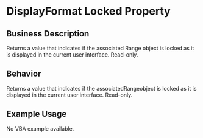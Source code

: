 # DisplayFormat Locked Property

## Business Description
Returns a value that indicates if the associated Range object is locked as it is displayed in the current user interface. Read-only.

## Behavior
Returns a value that indicates if the associatedRangeobject is locked as it is displayed in the current user interface. Read-only.

## Example Usage
No VBA example available.